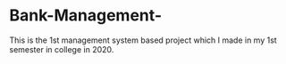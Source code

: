 # Bank-Management-
This is the 1st management system based project which I made in my 1st semester in college in 2020. 
